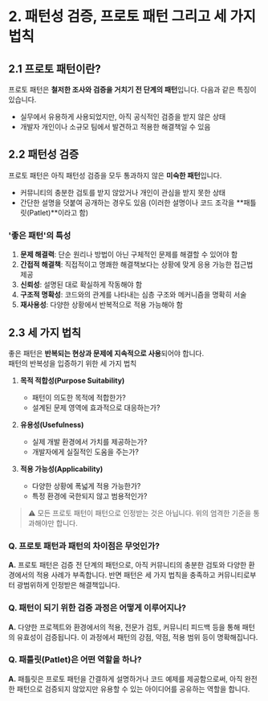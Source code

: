# 2. 패턴성 검증, 프로토 패턴 그리고 세 가지 법칙

## 2.1 프로토 패턴이란?

프로토 패턴은 **철저한 조사와 검증을 거치기 전 단계의 패턴**입니다. 다음과 같은 특징이 있습니다.
- 실무에서 유용하게 사용되었지만, 아직 공식적인 검증을 받지 않은 상태
- 개발자 개인이나 소규모 팀에서 발견하고 적용한 해결책일 수 있음

## 2.2 패턴성 검증

프로토 패턴은 아직 패턴성 검증을 모두 통과하지 않은 **미숙한 패턴**입니다.
- 커뮤니티의 충분한 검토를 받지 않았거나 개인이 관심을 받지 못한 상태
- 간단한 설명을 덧붙여 공개하는 경우도 있음 (이러한 설명이나 코드 조각을 **패틀릿(Patlet)**이라고 함)

### '좋은 패턴'의 특성

1. **문제 해결력**: 단순 원리나 방법이 아닌 구체적인 문제를 해결할 수 있어야 함
2. **간접적 해결책**: 직접적이고 명쾌한 해결책보다는 상황에 맞게 응용 가능한 접근법 제공
3. **신뢰성**: 설명된 대로 확실하게 작동해야 함
4. **구조적 명확성**: 코드와의 관계를 나타내는 심층 구조와 메커니즘을 명확히 서술
5. **재사용성**: 다양한 상황에서 반복적으로 적용 가능해야 함

## 2.3 세 가지 법칙

좋은 패턴은 **반복되는 현상과 문제에 지속적으로 사용**되어야 합니다.  
패턴의 반복성을 입증하기 위한 세 가지 법칙

1. **목적 적합성(Purpose Suitability)**
   - 패턴이 의도한 목적에 적합한가?
   - 설계된 문제 영역에 효과적으로 대응하는가?

2. **유용성(Usefulness)**
   - 실제 개발 환경에서 가치를 제공하는가?
   - 개발자에게 실질적인 도움을 주는가?

3. **적용 가능성(Applicability)**
   - 다양한 상황에 폭넓게 적용 가능한가?
   - 특정 환경에 국한되지 않고 범용적인가?

> ⚠️ 모든 프로토 패턴이 패턴으로 인정받는 것은 아닙니다. 위의 엄격한 기준을 통과해야만 합니다.

### Q. 프로토 패턴과 패턴의 차이점은 무엇인가?
**A.** 프로토 패턴은 검증 전 단계의 패턴으로, 아직 커뮤니티의 충분한 검토와 다양한 환경에서의 적용 사례가 부족합니다. 반면 패턴은 세 가지 법칙을 충족하고 커뮤니티로부터 광범위하게 인정받은 해결책입니다.

### Q. 패턴이 되기 위한 검증 과정은 어떻게 이루어지나?
**A.** 다양한 프로젝트와 환경에서의 적용, 전문가 검토, 커뮤니티 피드백 등을 통해 패턴의 유효성이 검증됩니다. 이 과정에서 패턴의 강점, 약점, 적용 범위 등이 명확해집니다.

### Q. 패틀릿(Patlet)은 어떤 역할을 하나?
**A.** 패틀릿은 프로토 패턴을 간결하게 설명하거나 코드 예제를 제공함으로써, 아직 완전한 패턴으로 검증되지 않았지만 유용할 수 있는 아이디어를 공유하는 역할을 합니다.